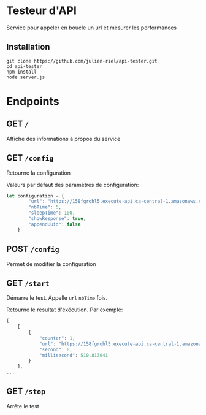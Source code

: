 # Testeur d'API

Service pour appeler en boucle un url et mesurer les performances

## Installation
```
git clone https://github.com/julien-riel/api-tester.git
cd api-tester
npm install
node server.js
```

# Endpoints

## GET `/`
Affiche des informations à propos du service

## GET `/config`
Retourne la configuration

Valeurs par défaut des paramètres de configuration: 
```javascript
let configuration = {
        "url": "https://158fgrohl5.execute-api.ca-central-1.amazonaws.com/prod?string=radar",
        "nbTime": 5,
        "sleepTime": 100,
        "showResponse": true,
        "appendUuid": false
    }
```

## POST `/config`
Permet de modifier la configuration

## GET `/start`
Démarre le test. Appelle `url` `nbTime` fois. 

Retourne le resultat d'exécution. Par exemple:
```javascript
[
    [
        {
            "counter": 1,
            "url": "https://158fgrohl5.execute-api.ca-central-1.amazonaws.com/prod?string=laval",
            "second": 0,
            "millisecond": 510.813041
        }
    ],
...
```

## GET `/stop`
Arrête le test